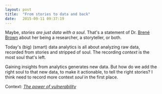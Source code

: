 ```yaml
---
layout: post
title:  "From stories to data and back"
date:   2015-09-11 09:37:19
---
```

Maybe, _stories are just data with a soul_. That's a statement of Dr. [Brené Brown](http://brenebrown.com/) about her being a researcher, a storyteller, or both.

Today's (big) (smart) data analytics is all about analyzing raw data, recorded from stories and stripped of soul. The recording _context_ is the most soul that's left.

Gaining insights from analytics generates new data. But how do we add the right soul to that new data, to make it actionable, to tell the right stories? I think need to record more context _soul_ in the first place. 

Context: _[The power of vulnerability](https://www.ted.com/talks/brene_brown_on_vulnerability)_
